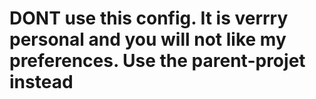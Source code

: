 # DONT use this config. It  is verrry personal and you will not like my preferences. Use the parent-projet instead
